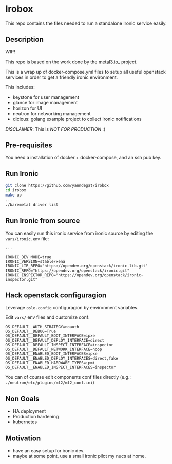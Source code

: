 Irobox
======

This repo contains the files needed to run a standalone Ironic service easily.


Description
-----------

WIP!

This repo is based on the work done by the [metal3.io](https://github.com/metal3-io/ "metal3.io")_ project.

This is a wrap up of docker-compose.yml files to setup all useful openstack services in order to get a friendly ironic environment.

This includes:

- keystone for user management
- glance for image management
- horizon for UI
- neutron for networking management 
- dicious: golang example project to collect ironic notifications

_DISCLAIMER_: This is *NOT FOR PRODUCTION* :)

Pre-requisites
--------------

You need a installation of docker + docker-compose, and an ssh pub key.

Run Ironic 
----------

``` sh
git clone https://github.com/yanndegat/irobox
cd irobox
make up
...
./baremetal driver list
```

Run Ironic from source
----------------------

You can easily run this ironic service from ironic source by editing the `vars/ironic.env` file:


``` ironic.env
...

IRONIC_DEV_MODE=true
IRONIC_VERSION=stable/xena
IRONIC_LIB_REPO="https://opendev.org/openstack/ironic-lib.git"
IRONIC_REPO="https://opendev.org/openstack/ironic.git"
IRONIC_INSPECTOR_REPO="https://opendev.org/openstack/ironic-inspector.git"
```


Hack openstack configuragion
-------------------------

Leverage `oslo.config` configuragion by environment variables.

Edit `vars/` env files and customize conf:

``` ironic.env
OS_DEFAULT__AUTH_STRATEGY=noauth
OS_DEFAULT__DEBUG=True
OS_DEFAULT__DEFAULT_BOOT_INTERFACE=ipxe
OS_DEFAULT__DEFAULT_DEPLOY_INTERFACE=direct
OS_DEFAULT__DEFAULT_INSPECT_INTERFACE=inspector
OS_DEFAULT__DEFAULT_NETWORK_INTERFACE=noop
OS_DEFAULT__ENABLED_BOOT_INTERFACES=ipxe
OS_DEFAULT__ENABLED_DEPLOY_INTERFACES=direct,fake
OS_DEFAULT__ENABLED_HARDWARE_TYPES=ipmi
OS_DEFAULT__ENABLED_INSPECT_INTERFACES=inspector
```

You can of course edit components conf files directly (e.g.: `./neutron/etc/plugins/ml2/ml2_conf.ini`)

Non Goals
----------

- HA deployment
- Production hardening
- kubernetes

Motivation
----------

- have an easy setup for ironic dev.
- maybe at some point, use a small ironic pilot my nucs at home.
